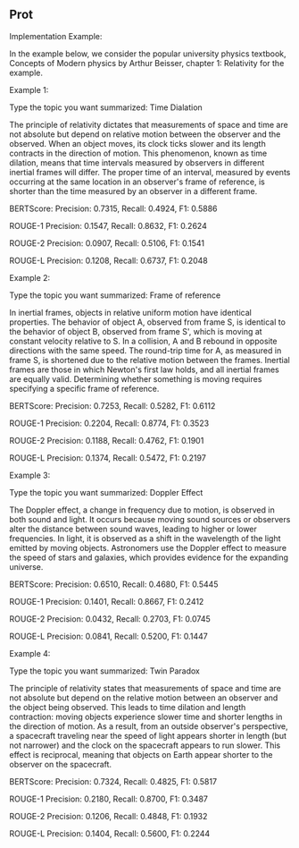 ## Prot
Implementation Example: 

In the example below, we consider the popular university physics textbook, Concepts of Modern physics by Arthur Beisser, chapter 1: Relativity for the example. 

Example 1:  

Type the topic you want summarized: Time Dialation 

The principle of relativity dictates that measurements of space and time are not absolute but depend on relative motion between the observer and the observed. When an object moves, its clock ticks slower and its length contracts in the direction of motion. This phenomenon, known as time dilation, means that time intervals measured by observers in different inertial frames will differ. The proper time of an interval, measured by events occurring at the same location in an observer's frame of reference, is shorter than the time measured by an observer in a different frame. 

BERTScore: Precision: 0.7315, Recall: 0.4924, F1: 0.5886 

ROUGE-1 Precision: 0.1547, Recall: 0.8632, F1: 0.2624 

ROUGE-2 Precision: 0.0907, Recall: 0.5106, F1: 0.1541 

ROUGE-L Precision: 0.1208, Recall: 0.6737, F1: 0.2048 

Example 2: 

Type the topic you want summarized: Frame of reference 

In inertial frames, objects in relative uniform motion have identical properties. The behavior of object A, observed from frame S, is identical to the behavior of object B, observed from frame S', which is moving at constant velocity relative to S. In a collision, A and B rebound in opposite directions with the same speed. The round-trip time for A, as measured in frame S, is shortened due to the relative motion between the frames. Inertial frames are those in which Newton's first law holds, and all inertial frames are equally valid. Determining whether something is moving requires specifying a specific frame of reference. 

BERTScore: Precision: 0.7253, Recall: 0.5282, F1: 0.6112 

ROUGE-1 Precision: 0.2204, Recall: 0.8774, F1: 0.3523 

ROUGE-2 Precision: 0.1188, Recall: 0.4762, F1: 0.1901 

ROUGE-L Precision: 0.1374, Recall: 0.5472, F1: 0.2197 

Example 3: 

Type the topic you want summarized: Doppler Effect 

The Doppler effect, a change in frequency due to motion, is observed in both sound and light. It occurs because moving sound sources or observers alter the distance between sound waves, leading to higher or lower frequencies. In light, it is observed as a shift in the wavelength of the light emitted by moving objects. Astronomers use the Doppler effect to measure the speed of stars and galaxies, which provides evidence for the expanding universe. 

BERTScore: Precision: 0.6510, Recall: 0.4680, F1: 0.5445 

ROUGE-1 Precision: 0.1401, Recall: 0.8667, F1: 0.2412 

ROUGE-2 Precision: 0.0432, Recall: 0.2703, F1: 0.0745 

ROUGE-L Precision: 0.0841, Recall: 0.5200, F1: 0.1447 

Example 4: 

Type the topic you want summarized: Twin Paradox 

The principle of relativity states that measurements of space and time are not absolute but depend on the relative motion between an observer and the object being observed. This leads to time dilation and length contraction: moving objects experience slower time and shorter lengths in the direction of motion. As a result, from an outside observer's perspective, a spacecraft traveling near the speed of light appears shorter in length (but not narrower) and the clock on the spacecraft appears to run slower. This effect is reciprocal, meaning that objects on Earth appear shorter to the observer on the spacecraft. 

BERTScore: Precision: 0.7324, Recall: 0.4825, F1: 0.5817 

ROUGE-1 Precision: 0.2180, Recall: 0.8700, F1: 0.3487 

ROUGE-2 Precision: 0.1206, Recall: 0.4848, F1: 0.1932 

ROUGE-L Precision: 0.1404, Recall: 0.5600, F1: 0.2244 
